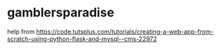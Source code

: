 # gamblersparadise
help from https://code.tutsplus.com/tutorials/creating-a-web-app-from-scratch-using-python-flask-and-mysql--cms-22972

